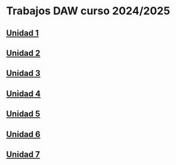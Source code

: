 # Trabajos DAW curso 2024/2025

## [Unidad 1](https://github.com/RamonVinuales/Trabajo_DAW/blob/main/UD1%3AMarkdown%20y%20Github/Index.md)

## [Unidad 2](https://github.com/RamonVinuales/Trabajo_DAW/blob/main/UD2_Introduccion_Aplicaciones_Web/Index.md)

## [Unidad 3](/UD3_Apache/Indice.md)

## [Unidad 4](https://github.com/RamonVinuales/Trabajo_DAW/blob/main/Ud4_Trabajo_en_remoto/index.md)

## [Unidad 5](https://github.com/RamonVinuales/Trabajo_DAW/blob/main/UD5_Servidor_Web/Index.md)

## [Unidad 6](https://github.com/RamonVinuales/Trabajo_DAW/blob/main/UD6_Doker/index.md)

## [Unidad 7]()
